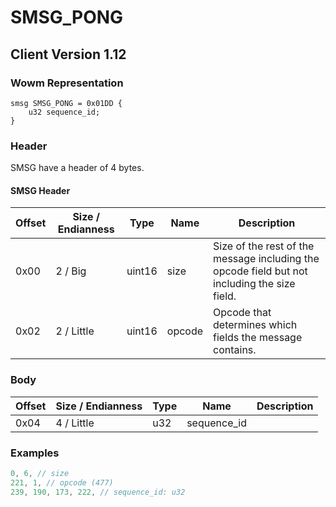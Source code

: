 # SMSG_PONG
## Client Version 1.12

### Wowm Representation
```rust,ignore
smsg SMSG_PONG = 0x01DD {
    u32 sequence_id;
}
```
### Header
SMSG have a header of 4 bytes.

#### SMSG Header
| Offset | Size / Endianness | Type   | Name   | Description |
| ------ | ----------------- | ------ | ------ | ----------- |
| 0x00   | 2 / Big           | uint16 | size   | Size of the rest of the message including the opcode field but not including the size field.|
| 0x02   | 2 / Little        | uint16 | opcode | Opcode that determines which fields the message contains.|
### Body
| Offset | Size / Endianness | Type | Name | Description |
| ------ | ----------------- | ---- | ---- | ----------- |
| 0x04 | 4 / Little | u32 | sequence_id |  |
### Examples
```c
0, 6, // size
221, 1, // opcode (477)
239, 190, 173, 222, // sequence_id: u32
```
